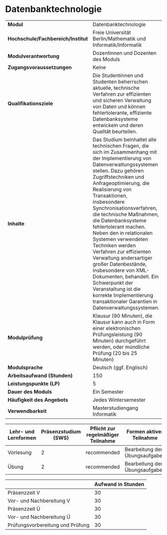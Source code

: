 # Datenbanktechnologie
|                                    |   |
|------------------------------------|---|
|**Modul**                           | Datenbanktechnologie |
|**Hochschule/Fachbereich/Institut** | Freie Universität Berlin/Mathematik und Informatik/Informatik |
|**Modulverantwortung**              | Dozentinnen und Dozenten des Moduls |
|**Zugangsvoraussetzungen**          | Keine |
|**Qualifikationsziele**             | Die Studentinnen und Studenten beherrschen aktuelle, technische Verfahren zur effizienten und sicheren Verwaltung von Daten und können fehlertolerante, effiziente Datenbanksysteme entwickeln und deren Qualität beurteilen. |
|**Inhalte**                         | Das Studium beinhaltet alle technischen Fragen, die sich im Zusammenhang mit der Implementierung von Datenverwaltungssystemen stellen. Dazu gehören Zugriffstechniken und Anfrageoptimierung, die Realisierung von Transaktionen, insbesondere Synchronisationsverfahren, die technische Maßnahmen, die Datenbanksysteme fehlertolerant machen. Neben den in relationalen Systemen verwendeten Techniken werden Verfahren zur effizienten Verwaltung andersartiger großer Datenbestände, insbesondere von XML-Dokumenten, behandelt. Ein Schwerpunkt der Veranstaltung ist die korrekte Implementierung transaktionaler Garantien in Datenverwaltungssystemen. |
|**Modulprüfung**                    | Klausur (90 Minuten), die Klausur kann auch in Form einer elektronischen Prüfungsleistung (90 Minuten) durchgeführt werden, oder mündliche Prüfung (20 bis 25 Minuten) |
|**Modulsprache**                    | Deutsch (ggf. Englisch) |
|**Arbeitsaufwand (Stunden)**        | 150 |
|**Leistungspunkte (LP)**            | 5 |
|**Dauer des Moduls**                | Ein Semester |
|**Häufigkeit des Angebots**         | Jedes Wintersemester |
|**Verwendbarkeit**                  | Masterstudiengang Informatik |

| Lehr- und Lernformen | Präsenzstudium <br> (SWS) | Pflicht zur regelmäßiger Teilnahme | Formen aktiver Teilnahme |
| ---------------------|---------------------------|------------------------------------|------------------------- |
| Vorlesung            | 2                         | recommended                        | Bearbeitung der Übungsaufgaben |
| Übung                | 2                         | recommended                        | Bearbeitung der Übungsaufgaben |

|   | Aufwand in Stunden |
| - |--------------------|
| Präsenzzeit V                            | 30    |
| Vor- und Nachbereitung V                 | 30    |
| Präsenzzeit Ü                            | 30    |
| Vor- und Nachbereitung Ü                 | 30    |
| Prüfungsvorbereitung und Prüfung         | 30    |
